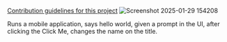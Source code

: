 [Contribution guidelines for this project](docs/CONTRIBUTING.md)
![Screenshot 2025-01-29 154208](https://github.com/user-attachments/assets/34f41170-16f6-4eb6-b48a-f13437babe1a)

Runs a mobile application, says hello world, given a prompt in the UI, after clicking the Click Me, changes the name on the title.
